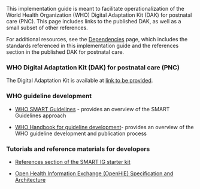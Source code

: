 This implementation guide is meant to facilitate operationalization of the World Health Organization (WHO) Digital Adaptation Kit (DAK) for postnatal care (PNC). This page includes links to the published DAK, as well as a small subset of other references.

For additional resources, see the <a href="dependencies.html">Dependencies</a> page, which includes the standards referenced in this implementation guide and the references section in the published DAK for postnatal care.

### WHO Digital Adaptation Kit (DAK) for postnatal care (PNC)

The Digital Adaptation Kit is available at [link to be provided](). 

### WHO guideline development
    
-   [WHO SMART Guidelines](https://www.who.int/teams/digital-health-and-innovation/smart-guidelines) - provides an overview of the SMART Guidelines approach

-   [WHO Handbook for guideline development](https://www.who.int/publications/i/item/9789241548960)- provides an overview of the WHO guideline development and publication process

### Tutorials and reference materials for developers
- [References section of the SMART IG starter kit](https://worldhealthorganization.github.io/smart-ig-starter-kit/references.html#2)

- [Open Health Information Exchange (OpenHIE) Specification and Architecture](https://guides.ohie.org/arch-spec/architecture-specification/overview-of-the-architecture)
